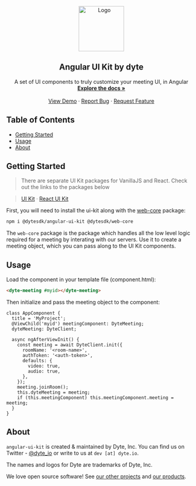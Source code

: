 <!-- PROJECT LOGO -->
<p align="center">
  <a href="https://dyte.io">
    <img src="https://assets.dyte.io/logo-outlined.png" alt="Logo" width="120" />
  </a>

  <h2 align="center">Angular UI Kit by dyte</h3>

  <p align="center">
    A set of UI components to truly customize your meeting UI, in Angular
    <br />
    <a href="https://docs.dyte.io"><strong>Explore the docs »</strong></a>
    <br />
    <br />
    <a href="https://app.dyte.io">View Demo</a>
    ·
    <a href="https://community.dyte.io">Report Bug</a>
    ·
    <a href="https://community.dyte.io">Request Feature</a>
  </p>
</p>

<!-- TABLE OF CONTENTS -->

## Table of Contents

- [Getting Started](#getting-started)
- [Usage](#usage)
- [About](#about)

<!-- GETTING STARTED -->

## Getting Started

> There are separate UI Kit packages for VanillaJS and React. Check out the links to the packages below

> [UI Kit](https://npmjs.com/package/@dytesdk/ui-kit) · [React UI Kit](https://npmjs.com/package/@dytesdk/react-ui-kit)

First, you will need to install the ui-kit along with the [web-core](https://npmjs.com/package/@dytesdk/web-core) package:

```sh
npm i @dytesdk/angular-ui-kit @dytesdk/web-core
```

The `web-core` package is the package which handles all the low level logic required for a meeting by interating with our servers. Use it to create a meeting object, which you can pass along to the UI Kit components.

## Usage

Load the component in your template file (component.html):

```html
<dyte-meeting #myid></dyte-meeting>
```

Then initialize and pass the meeting object to the component:

```tsx
class AppComponent {
  title = 'MyProject';
  @ViewChild('myid') meetingComponent: DyteMeeting;
  dyteMeeting: DyteClient;

  async ngAfterViewInit() {
    const meeting = await DyteClient.init({
      roomName: '<room-name>',
      authToken: '<auth-token>',
      defaults: {
        video: true,
        audio: true,
      },
    });
    meeting.joinRoom();
    this.dyteMeeting = meeting;
    if (this.meetingComponent) this.meetingComponent.meeting = meeting;
  }
}
```

## About

`angular-ui-kit` is created & maintained by Dyte, Inc. You can find us on Twitter - [@dyte_io](https://twitter.com/dyte_io) or write to us at `dev [at] dyte.io`.

The names and logos for Dyte are trademarks of Dyte, Inc.

We love open source software! See [our other projects](https://github.com/dyte-in) and [our products](https://dyte.io).
